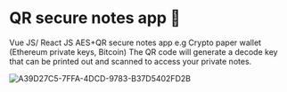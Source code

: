 # QR secure notes app 🔐
Vue JS/ React JS  AES+QR secure notes app  e.g Crypto paper wallet (Ethereum private keys, Bitcoin)
The QR code will generate a decode key that can be printed out and scanned to access your private notes. 

![A39D27C5-7FFA-4DCD-9783-B37D5402FD2B](https://user-images.githubusercontent.com/75100642/120008293-ba072580-bfd2-11eb-8ffa-6e6462e99a68.png)
